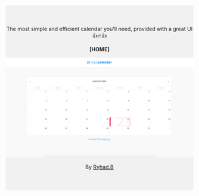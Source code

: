 <div style="background-color:rgba(0, 0, 0, 0.0470588); text-align:center; vertical-align: middle; padding:40px 0;">
<p align="center">The most simple and efficient calendar you'll need, provided with a great UI 👍🔥👍</p>


<p align="center"><strong>[HOME]</strong></p>
<img src="./screenshots/home-image.png" />


<p>By <a href="https://ryhad.com">Ryhad.B</a> </p>

</p>

</div>
